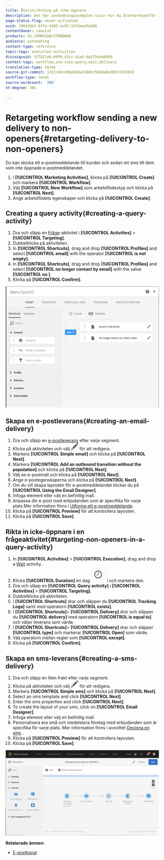 ```yaml
---
title: Återinriktning på icke-öppnare
description: Det här användningsexemplet visar hur du återmarknadsför icke-öppnare.
page-status-flag: never-activated
uuid: 396a3de1-6ffa-4385-ac9f-15fdeae5a366
contentOwner: sauviat
products: SG_CAMPAIGN/STANDARD
audience: automating
content-type: reference
topic-tags: execution-activities
discoiquuid: 377821e6-69f8-41cc-a1ad-8a2f5ed4d409
context-tags: workflow,use-case,query,wait,delivery
translation-type: tm+mt
source-git-commit: 1321c84c49de6d9a318bbc5bb8a0e28b332d2b5d
workflow-type: tm+mt
source-wordcount: '308'
ht-degree: 38%

---
```



# Retargeting workflow sending a new delivery to non-openers{#retargeting-delivery-to-non-openers}

Du kan skicka ett e-postmeddelande till kunder och sedan ett sms till dem som inte öppnade e-postmeddelandet.

1. I **[!UICONTROL Marketing Activities]**, klicka på **[!UICONTROL Create]** och markera **[!UICONTROL Workflow]**.
1. Välj **[!UICONTROL New Workflow]** som arbetsflödestyp och klicka på **[!UICONTROL Next]**.
1. Ange arbetsflödets egenskaper och klicka på **[!UICONTROL Create]**.

## Creating a query activity{#creating-a-query-activity}

1. Dra och släpp en [Fråge](../../automating/using/query.md)-aktivitet i **[!UICONTROL Activities]** > **[!UICONTROL Targeting]**.
1. Dubbelklicka på aktiviteten.
1. In **[!UICONTROL Shortcuts]**, drag and drop **[!UICONTROL Profiles]** and select **[!UICONTROL email]** with the operator **[!UICONTROL is not empty]**.
1. In **[!UICONTROL Shortcuts]**, drag and drop **[!UICONTROL Profiles]** and select **[!UICONTROL no longer contact by email]** with the value **[!UICONTROL no ]**.
1. Klicka på **[!UICONTROL Confirm]**.

![](assets/wf-complement-query.png)

## Skapa en e-postleverans{#creating-an-email-delivery}

1. Dra och släpp en [e-postleverans](../../automating/using/email-delivery.md) efter varje segment.
1. Klicka på aktiviteten och välj ![](assets/edit_darkgrey-24px.png) för att redigera.
1. Markera **[!UICONTROL Simple email]** och klicka på **[!UICONTROL Next]**.
1. Markera **[!UICONTROL Add an outbound transition without the population]** och klicka på **[!UICONTROL Next]**.
1. Välj en e-postmall och klicka på **[!UICONTROL Next]**.
1. Ange e-postegenskaperna och klicka på **[!UICONTROL Next]**.
1. Om du vill skapa layouten för e-postmeddelandet klickar du på **[!UICONTROL Using the Email Designer]**.
1. Infoga element eller välj en befintlig mall.
1. Anpassa din e-post med erbjudanden som är specifika för varje plats.Mer information finns i [Utforma ett e-postmeddelande](../../designing/using/designing-from-scratch.md#designing-an-email-content-from-scratch).
1. Klicka på **[!UICONTROL Preview]** för att kontrollera layouten.
1. Klicka på **[!UICONTROL Save]**.

## Rikta in icke-öppnare i en frågeaktivitet{#targeting-non-openers-in-a-query-activity}

1. In **[!UICONTROL Activities]** > **[!UICONTROL Execution]**, drag and drop a [Wait](../../automating/using/wait.md) activity.
1. Klicka **[!UICONTROL Duration]** en dag ![](assets/duration-icon.png) i och markera den.
1. Dra och släpp en **[!UICONTROL Query activity]** i **[!UICONTROL Activities]** > **[!UICONTROL Targeting]**.
1. Dubbelklicka på aktiviteten.
1. I **[!UICONTROL Shortcuts]** drar och släpper du **[!UICONTROL Tracking Logs]** samt med operatorn **[!UICONTROL exists]**.
1. I **[!UICONTROL Shortcuts]**> **[!UICONTROL Delivery]** drar och släpper du **[!UICONTROL delivery]** med operatorn **[!UICONTROL is equal to]** och väljer leverans som värde.
1. I **[!UICONTROL Shortcuts]**> **[!UICONTROL Delivery]** drar och släpper **[!UICONTROL type]** och markerar **[!UICONTROL Open]** som värde.
1. Välj operatorn mellan regler som **[!UICONTROL except]**.
1. Klicka på **[!UICONTROL Confirm]**.

## Skapa en sms-leverans{#creating-a-sms-delivery}

1. Dra och släpp en liten frakt efter varje segment.
1. Klicka på aktiviteten och välj ![](assets/edit_darkgrey-24px.png) för att redigera.
1. Markera **[!UICONTROL Simple sms]** och klicka på **[!UICONTROL Next]**.
1. Select an sms template and click **[!UICONTROL Next]**.
1. Enter the sms properties and click **[!UICONTROL Next]**.
1. To create the layout of your sms, click on **[!UICONTROL Email Designer]**.
1. Infoga element eller välj en befintlig mall.
1. Personalisera era små och medelstora företag med erbjudanden som är specifika för varje plats.
Mer information finns i avsnittet [Designa en sms](../../channels/using/creating-an-sms-message.md) .
1. Klicka på **[!UICONTROL Preview]** för att kontrollera layouten.
1. Klicka på **[!UICONTROL Save]**.

![](assets/wf-retargeting-non-openers.png)

**Relaterade ämnen:**

* [E-postkanal](../../channels/using/creating-an-email.md)
